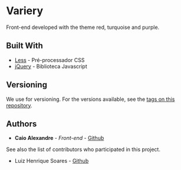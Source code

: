 # Variery

Front-end developed with the theme red, turquoise and purple.

## Built With

* [Less](http://lesscss.org/) - Pré-processador CSS
* [jQuery](https://jquery.com/) - Biblioteca Javascript

## Versioning

We use for versioning. For the versions available, see the [tags on this repository](https://github.com/caioalexandrebr/Variety/releases). 

## Authors

* **Caio Alexandre** - *Front-end* - [Github](https://github.com/caioalexandrebr/)

See also the list of contributors who participated in this project.

* Luiz Henrique Soares - [Github](https://github.com/luizhenriquesoares)
